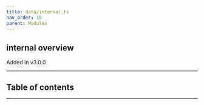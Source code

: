 ```yaml
---
title: data/internal.ts
nav_order: 18
parent: Modules
---
```


## internal overview

Added in v3.0.0

---

<h2 class="text-delta">Table of contents</h2>

---
